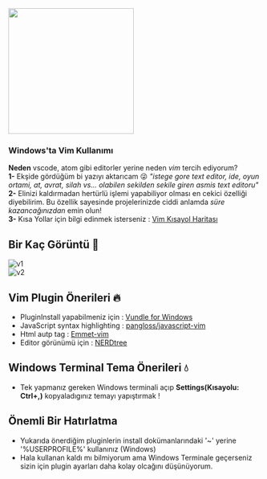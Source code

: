  <img width="250" height="auto" src="https://camo.githubusercontent.com/1734137a535b70cd7e4c939eb87d1b5fbbf1e55b/68747470733a2f2f75706c6f61642e77696b696d656469612e6f72672f77696b6970656469612f636f6d6d6f6e732f392f39662f56696d6c6f676f2e737667">  
 
 ### Windows'ta Vim Kullanımı ### 
 **Neden** vscode, atom gibi editorler yerine neden *vim* tercih ediyorum?  
**1-** Ekşide gördüğüm bi yazıyı aktarıcam :stuck_out_tongue_winking_eye: *"istege gore text editor, ide, oyun ortami, at, avrat, silah vs... olabilen sekilden sekile giren asmis text editoru"*   
**2-** Elinizi kaldırmadan hertürlü işlemi yapabiliyor olması en cekici özelliği diyebilirim. Bu özellik sayesinde projelerinizde ciddi anlamda *süre kazancağınızdan* emin olun!  
**3-** Kısa Yollar için bilgi edinmek isterseniz :  [Vim Kısayol Haritası](https://github.com/p1v0t/VimKisayollari) 
 
  ## Bir Kaç Görüntü :seedling: ##  
![v1](https://user-images.githubusercontent.com/56169582/87810931-77c77080-c866-11ea-897c-c1f452015096.png)    
![v2](https://user-images.githubusercontent.com/56169582/87810939-79913400-c866-11ea-9dc6-480e3d4fb1ea.png)

  
## Vim Plugin Önerileri :fire:  
- PluginInstall yapabilmeniz için : [Vundle for Windows](https://github.com/VundleVim/Vundle.vim/wiki/Vundle-for-Windows#vundle-on-windows)     
- JavaScript syntax highlighting : [pangloss/javascript-vim](https://github.com/pangloss/vim-javascript)    
- Html autp tag : [Emmet-vim](https://github.com/mattn/emmet-vim)    
- Editor görünümü için : [NERDtree](https://github.com/preservim/nerdtree)  

## Windows Terminal Tema Önerileri :droplet:
- Tek yapmanız gereken Windows terminali açıp **Settings(Kısayolu: Ctrl+,)** kopyaladıgınız temayı yapıştırmak !  

## **Önemli Bir Hatırlatma**
- Yukarıda önerdiğim pluginlerin install dokümanlarındaki '~' yerine '%USERPROFILE%' kullanınız (Windows)  
- Hala kullanan kaldı mı bilmiyorum ama Windows Terminale geçerseniz sizin için plugin ayarları daha kolay olcağını düşünüyorum.
